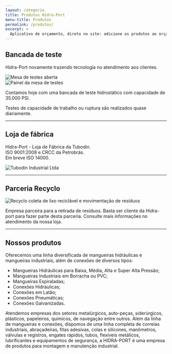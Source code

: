 ```yaml
---
layout: categoria
title: Produtos Hidra-Port
menu-title: Produtos
permalink: /produtos/
excerpt: >
  Aplicativo de orçamento, direto no site: adicione os produtos ao orçamento clicando no botão Adicionar. Oferecemos uma linha diversificada de mangueiras hidráulicas e mangueiras industriais, além de conexões de diversos tipos: Mangueiras Hidráulicas para Baixa, Média, Alta e Super Alta Pressão; Mangueiras Industriais em Borracha ou PVC; Mangueiras Espiraladas; Conexões Hidráulicas; Conexões em Latão; Conexões Pneumáticas; Conexões Galvanizadas.
---
```


## Bancada de teste

<div data-grid="center spacing">
  <div data-cell="1of3">
    <p>Hidra-Port novamente trazendo tecnologia no atendimento aos clientes.</p>
  </div>
  <div data-cell="2of3"><img src="{{ site.baseurl }}/img/produtos/mesa-de-teste-aberta-1.jpg" alt="Mesa de testes aberta"></div>
</div>

<div data-grid="center spacing">
  <div data-cell="1of3"><img src="{{ site.baseurl }}/img/produtos/mesa-de-teste-painel.jpg" alt="Painel da mesa de testes"></div>
  <div data-cell="2of3">
    <p>Contamos hoje com uma bancada de teste hidrostático com capacidade de 35.000 PSI.</p>
    <p>Testes de capacidade de trabalho ou ruptura são realizados quase diariamente.</p>
  </div>
</div>


  ---


## Loja de fábrica

<div data-grid="spacing">
  <div data-cell="1of2">
    <p>
      Hidra-Port - Loja de Fábrica da Tubodin.<br>
      ISO 9001:2008 e CRCC da Petrobrás.<br>
      Em breve ISO 14000.
    </p>
  </div>
  <div data-cell="1of2"><img src="{{ site.baseurl }}/img/logo_tubodin_300px.png" alt="Tubodin Industrial Ltda"></div>
</div>


  ---


## Parceria Recyclo

<div data-grid="spacing">
  <div data-cell="1of2"><img src="{{ site.baseurl }}/img/logo-recyclo.png" alt="Recyclo coleta de lixo reciclável e movimentação de resíduos"></div>
  <div data-cell="1of2">
    <p>Empresa parceira para a retirada de resíduos. Basta ser cliente da Hidra-port para fazer parte desta parceria. Consulte mais informações no atendimento da nossa loja.</p>
  </div>
</div>


  ---


## Nossos produtos

Oferecemos uma linha diversificada de mangueiras hidráulicas e mangueiras industriais, além de conexões de diversos tipos:

- Mangueiras Hidráulicas para Baixa, Média, Alta e Super Alta Pressão;
- Mangueiras Industriais em Borracha ou PVC;
- Mangueiras Espiraladas;
- Conexões Hidráulicas;
- Conexões em Latão;
- Conexões Pneumáticas;
- Conexões Galvanizadas.

Atendemos empresas dos setores metalúrgicos, auto-peças, siderúrgicos, plásticos, papeleiros, químicos, de navegação entre outros. Além da linha de mangueiras e conexões, dispomos de uma linha completa de correias industriais, abraçadeiras, fitas adesivas, colas e silicones, manômetros, válvulas e registros, engates rápidos, tubos, flexíveis metálicos, lubrificantes e equipamentos de segurança, a HIDRA-PORT é uma empresa de produtos para montagem e manutenção industrial.

